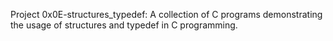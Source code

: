 Project 0x0E-structures_typedef: A collection of C programs demonstrating the usage of structures and typedef in C programming.
